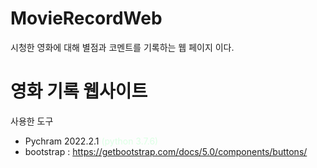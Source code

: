 # MovieRecordWeb
시청한 영화에 대해 별점과 코멘트를 기록하는 웹 페이지 이다.
<h1>영화 기록 웹사이트</h1>
<p>사용한 도구</p>
<ul>
    <li> Pychram 2022.2.1 <span style="color:#dcffe4">(python 3.7.6)</span></li>
    <li> bootstrap : <a href="https://getbootstrap.com/docs/5.0/components/buttons/">https://getbootstrap.com/docs/5.0/components/buttons/</a></li>
</ul>

